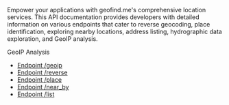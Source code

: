 Empower your applications with geofind.me's comprehensive location services. This API documentation provides developers with detailed information on various endpoints that cater to reverse geocoding, place identification, exploring nearby locations, address listing, hydrographic data exploration, and GeoIP analysis.

GeoIP Analysis

- [Endpoint /geoip](/endpoint-geoip)
- [Endpoint /reverse](/endpoint-reverse)
- [Endpoint /place](/endpoint-place)
- [Endpoint /near_by](/endpoint-near_by)
- [Endpoint /list](/endpoint-list)
